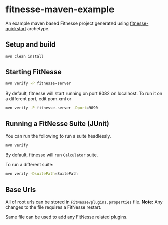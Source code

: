 # fitnesse-maven-example

An example maven based Fitnesse project generated using [fitnesse-quickstart](https://github.com/sitture/fitnesse-quickstart) archetype.

## Setup and build
```bash
mvn clean install
```

## Starting FitNesse

```bash
mvn verify -P fitnesse-server
```

By default, fitnesse will start running on port 8082 on localhost. To run it on a different port, edit pom.xml or 

```bash
mvn verify -P fitnesse-server -Dport=9090
```

## Running a FitNesse Suite (JUnit)

You can run the following to run a suite headlessly.

```bash
mvn verify
```

By default, fitnesse will run `Calculator` suite.

To run a different suite:

```bash
mvn verify -DsuitePath=SuitePath
```
## Base Urls

All of root urls can be stored in `FitNesse/plugins.properties` file.
**Note:** Any changes to the file requires a FitNesse restart.

Same file can be used to add any FitNesse related plugins.
